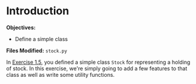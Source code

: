 # Introduction

**Objectives:**

- Define a simple class

**Files Modified:** `stock.py`

In [Exercise 1.5](ex1_5.md), you defined a simple class `Stock` for representing a holding of stock. In this exercise, we're simply going to add a few features to that class as well as write some utility functions.
